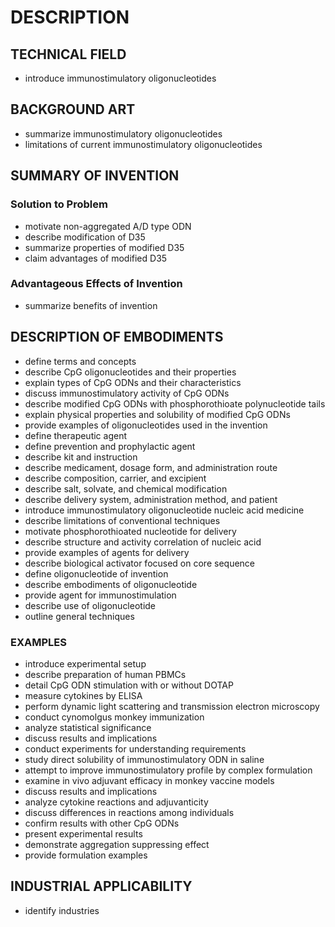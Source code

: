 # DESCRIPTION

## TECHNICAL FIELD

- introduce immunostimulatory oligonucleotides

## BACKGROUND ART

- summarize immunostimulatory oligonucleotides
- limitations of current immunostimulatory oligonucleotides

## SUMMARY OF INVENTION

### Solution to Problem

- motivate non-aggregated A/D type ODN
- describe modification of D35
- summarize properties of modified D35
- claim advantages of modified D35

### Advantageous Effects of Invention

- summarize benefits of invention

## DESCRIPTION OF EMBODIMENTS

- define terms and concepts
- describe CpG oligonucleotides and their properties
- explain types of CpG ODNs and their characteristics
- discuss immunostimulatory activity of CpG ODNs
- describe modified CpG ODNs with phosphorothioate polynucleotide tails
- explain physical properties and solubility of modified CpG ODNs
- provide examples of oligonucleotides used in the invention
- define therapeutic agent
- define prevention and prophylactic agent
- describe kit and instruction
- describe medicament, dosage form, and administration route
- describe composition, carrier, and excipient
- describe salt, solvate, and chemical modification
- describe delivery system, administration method, and patient
- introduce immunostimulatory oligonucleotide nucleic acid medicine
- describe limitations of conventional techniques
- motivate phosphorothioated nucleotide for delivery
- describe structure and activity correlation of nucleic acid
- provide examples of agents for delivery
- describe biological activator focused on core sequence
- define oligonucleotide of invention
- describe embodiments of oligonucleotide
- provide agent for immunostimulation
- describe use of oligonucleotide
- outline general techniques

### EXAMPLES

- introduce experimental setup
- describe preparation of human PBMCs
- detail CpG ODN stimulation with or without DOTAP
- measure cytokines by ELISA
- perform dynamic light scattering and transmission electron microscopy
- conduct cynomolgus monkey immunization
- analyze statistical significance
- discuss results and implications
- conduct experiments for understanding requirements
- study direct solubility of immunostimulatory ODN in saline
- attempt to improve immunostimulatory profile by complex formulation
- examine in vivo adjuvant efficacy in monkey vaccine models
- discuss results and implications
- analyze cytokine reactions and adjuvanticity
- discuss differences in reactions among individuals
- confirm results with other CpG ODNs
- present experimental results
- demonstrate aggregation suppressing effect
- provide formulation examples

## INDUSTRIAL APPLICABILITY

- identify industries

